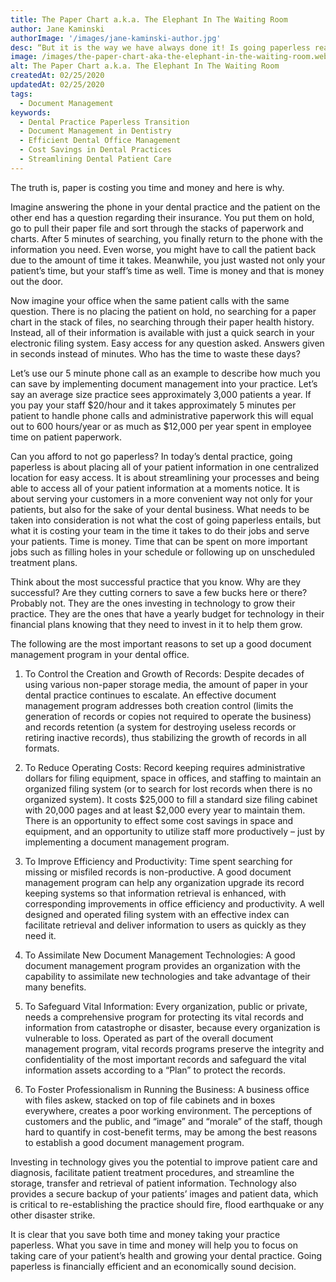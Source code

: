 ```yaml
---
title: The Paper Chart a.k.a. The Elephant In The Waiting Room
author: Jane Kaminski
authorImage: '/images/jane-kaminski-author.jpg'
desc: “But it is the way we have always done it! Is going paperless really worth it? What does it do for me? It’s too costly! We don’t have the time to train and implement!” - Jane Kaminski
image: /images/the-paper-chart-aka-the-elephant-in-the-waiting-room.webp
alt: The Paper Chart a.k.a. The Elephant In The Waiting Room
createdAt: 02/25/2020
updatedAt: 02/25/2020
tags:
  - Document Management
keywords:
  - Dental Practice Paperless Transition
  - Document Management in Dentistry
  - Efficient Dental Office Management
  - Cost Savings in Dental Practices
  - Streamlining Dental Patient Care
---
```


The truth is, paper is costing you time and money and here is why.

Imagine answering the phone in your dental practice and the patient on the other end has a question regarding their insurance. You put them on hold, go to pull their paper file and sort through the stacks of paperwork and charts. After 5 minutes of searching, you finally return to the phone with the information you need. Even worse, you might have to call the patient back due to the amount of time it takes. Meanwhile, you just wasted not only your patient’s time, but your staff’s time as well. Time is money and that is money out the door.

Now imagine your office when the same patient calls with the same question. There is no placing the patient on hold, no searching for a paper chart in the stack of files, no searching through their paper health history. Instead, all of their information is available with just a quick search in your electronic filing system. Easy access for any question asked. Answers given in seconds instead of minutes. Who has the time to waste these days?

Let’s use our 5 minute phone call as an example to describe how much you can save by implementing document management into your practice. Let’s say an average size practice sees approximately 3,000 patients a year. If you pay your staff $20/hour and it takes approximately 5 minutes per patient to handle phone calls and administrative paperwork this will equal out to 600 hours/year or as much as $12,000 per year spent in employee time on patient paperwork.

Can you afford to not go paperless? In today’s dental practice, going paperless is about placing all of your patient information in one centralized location for easy access. It is about streamlining your processes and being able to access all of your patient information at a moments notice. It is about serving your customers in a more convenient way not only for your patients, but also for the sake of your dental business. What needs to be taken into consideration is not what the cost of going paperless entails, but what it is costing your team in the time it takes to do their jobs and serve your patients. Time is money. Time that can be spent on more important jobs such as filling holes in your schedule or following up on unscheduled treatment plans.

Think about the most successful practice that you know. Why are they successful? Are they cutting corners to save a few bucks here or there? Probably not. They are the ones investing in technology to grow their practice. They are the ones that have a yearly budget for technology in their financial plans knowing that they need to invest in it to help them grow.

The following are the most important reasons to set up a good document management program in your dental office.

1) To Control the Creation and Growth of Records: Despite decades of using various non-paper storage media, the amount of paper in your dental practice continues to escalate. An effective document management program addresses both creation control (limits the generation of records or copies not required to operate the business) and records retention (a system for destroying useless records or retiring inactive records), thus stabilizing the growth of records in all formats.

2) To Reduce Operating Costs: Record keeping requires administrative dollars for filing equipment, space in offices, and staffing to maintain an organized filing system (or to search for lost records when there is no organized system). It costs $25,000 to fill a standard size filing cabinet with 20,000 pages and at least $2,000 every year to maintain them. There is an opportunity to effect some cost savings in space and equipment, and an opportunity to utilize staff more productively – just by implementing a document management program.

3) To Improve Efficiency and Productivity: Time spent searching for missing or misfiled records is non-productive. A good document management program can help any organization upgrade its record keeping systems so that information retrieval is enhanced, with corresponding improvements in office efficiency and productivity. A well designed and operated filing system with an effective index can facilitate retrieval and deliver information to users as quickly as they need it.

4) To Assimilate New Document Management Technologies: A good document management program provides an organization with the capability to assimilate new technologies and take advantage of their many benefits.

5) To Safeguard Vital Information: Every organization, public or private, needs a comprehensive program for protecting its vital records and information from catastrophe or disaster, because every organization is vulnerable to loss. Operated as part of the overall document management program, vital records programs preserve the integrity and confidentiality of the most important records and safeguard the vital information assets according to a “Plan” to protect the records.

6) To Foster Professionalism in Running the Business: A business office with files askew, stacked on top of file cabinets and in boxes everywhere, creates a poor working environment. The perceptions of customers and the public, and “image” and “morale” of the staff, though hard to quantify in cost-benefit terms, may be among the best reasons to establish a good document management program.

Investing in technology gives you the potential to improve patient care and diagnosis, facilitate patient treatment procedures, and streamline the storage, transfer and retrieval of patient information. Technology also provides a secure backup of your patients’ images and patient data, which is critical to re-establishing the practice should fire, flood earthquake or any other disaster strike.

It is clear that you save both time and money taking your practice paperless. What you save in time and money will help you to focus on taking care of your patient’s health and growing your dental practice. Going paperless is financially efficient and an economically sound decision.

